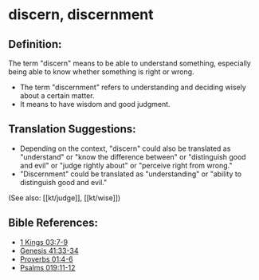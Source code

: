 # discern, discernment #

## Definition: ##

The term "discern" means to be able to understand something, especially being able to know whether something is right or wrong.

* The term "discernment" refers to understanding and deciding wisely about a certain matter.
* It means to have wisdom and good judgment.

## Translation Suggestions: ##

* Depending on the context, "discern" could also be translated as "understand" or "know the difference between" or "distinguish good and evil" or "judge rightly about" or "perceive right from wrong."
* "Discernment" could be translated as "understanding" or "ability to distinguish good and evil."

(See also: [[kt/judge]], [[kt/wise]])

## Bible References: ##

* [1 Kings 03:7-9](en/tn/1ki/help/03/07)
* [Genesis 41:33-34](en/tn/gen/help/41/33)
* [Proverbs 01:4-6](en/tn/pro/help/01/04)
* [Psalms 019:11-12](en/tn/psa/help/19/11)